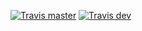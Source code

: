 [![Travis master](https://img.shields.io/travis/startthefup/websips-group/websips-server/blob.svg)](https://travis-ci.org/startthefup/websips-group/websips-server/blob)
[![Travis dev](https://img.shields.io/travis/startthefup/websips-group/websips-server/blob/dev.svg)](https://travis-ci.org/startthefup/websips-group/websips-server/blob/dev)
